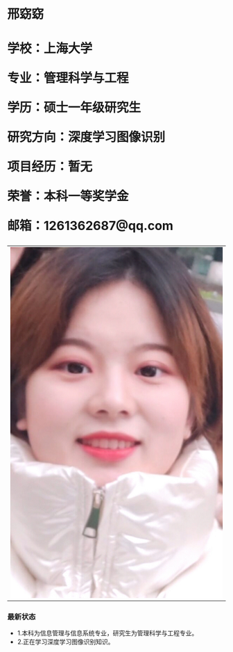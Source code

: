 <table border='0'>
  <tr>
    <tr width="75%">
      <h1>邢窈窈<h1>
      <p><b>学校：上海大学</b></p>
      <p><b>专业：管理科学与工程</b></p>
      <p><b>学历：硕士一年级研究生</b></p>
      <p><b>研究方向：深度学习图像识别</b></p>
      <p><b>项目经历：暂无</b></p>
      <p><b>荣誉：本科一等奖学金</b></p>
      <p><b>邮箱：1261362687@qq.com</b></p>       
    </td>
    <td width="25%">
      <img src="IMG_20200203_113109.jpg" width="100%">
    </td>
   </tr>
</table>

### 最新状态
- 1.本科为信息管理与信息系统专业，研究生为管理科学与工程专业。
- 2.正在学习深度学习图像识别知识。
